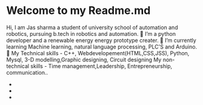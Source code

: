 <!DOCTYPE html>
<html>
  <head>
    <meta charset="utf-8">
    <script src="https://use.fontawesome.com/d1341f9b7a.js">
    </script>
    <link rel="stylesheet" href="style.css">
    <title>Personal WebSite
    </title>
  </head>
  <body>
<div class="box" >
  <img src="https://tinyurl.com/29pls4qd" alt="" class="box-img">
  <h1>
Welcome to my Readme.md</h1>
<p>
    Hi, I am Jas sharma a student of university school of automation and robotics, pursuing b.tech in robotics and automation.
    👀 I’m a python developer and a renewable energy energy prototype creater.
    🌱 I’m currently learning Machine learning, natural language processing, PLC'S and Arduino.
    💞️ My Technical skills - C++, Webdevelopement(HTML,CSS,JSS), Python, Mysql, 3-D modelling,Graphic designing, Circuit designing
    My non-technical skills - Time management,Leadership, Entrepreneurship, communication..</p>
<ul>
<li><a href="#"><i class="fa fa-facebook-square" aria-hidden="true"></i></a></li>
<li><a href="#"><i class="fa fa-twitter-square" aria-hidden="true"></i></a></li>
<li><a href="#"><i class="fa fa-google-plus-square" aria-hidden="true"></i></a></li>
</ul>
</div>
</body>
</html>



